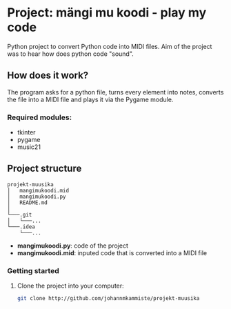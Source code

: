 # Project: mängi mu koodi - play my code

Python project to convert Python code into MIDI files. Aim of the project was to hear how does python code "sound".

## How does it work?

The program asks for a python file, turns every element into notes, converts the file into a MIDI file and plays it via the Pygame module.

### Required modules:
- tkinter
- pygame
- music21

## Project structure

```
projekt-muusika
│   mangimukoodi.mid
│   mangimukoodi.py
│   README.md
│
└───.git
│   └───...
└───.idea 
    └───...

```
- **mangimukoodi.py**: code of the project
- **mangimukoodi.mid**: inputed code that is converted into a MIDI file 

### Getting started
1. Clone the project into your computer:
    ```sh
    git clone http://github.com/johannmkammiste/projekt-muusika
    ```
